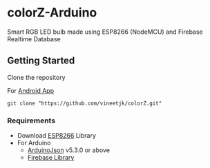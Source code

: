 # colorZ-Arduino
Smart RGB LED bulb made using ESP8266 (NodeMCU) and Firebase Realtime Database 

## Getting Started

Clone the repository

For [Android App](https://github.com/vineetjk/colorZ)
```
git clone "https://github.com/vineetjk/colorZ.git"
```
### Requirements
* Download [ESP8266](https://github.com/esp8266/Arduino) Library
* For Arduino
    * [ArduinoJson](https://www.arduinolibraries.info/libraries/arduino-json) v5.3.0 or above
    * [ Firebase Library ](https://github.com/FirebaseExtended/firebase-arduino/releases) 

